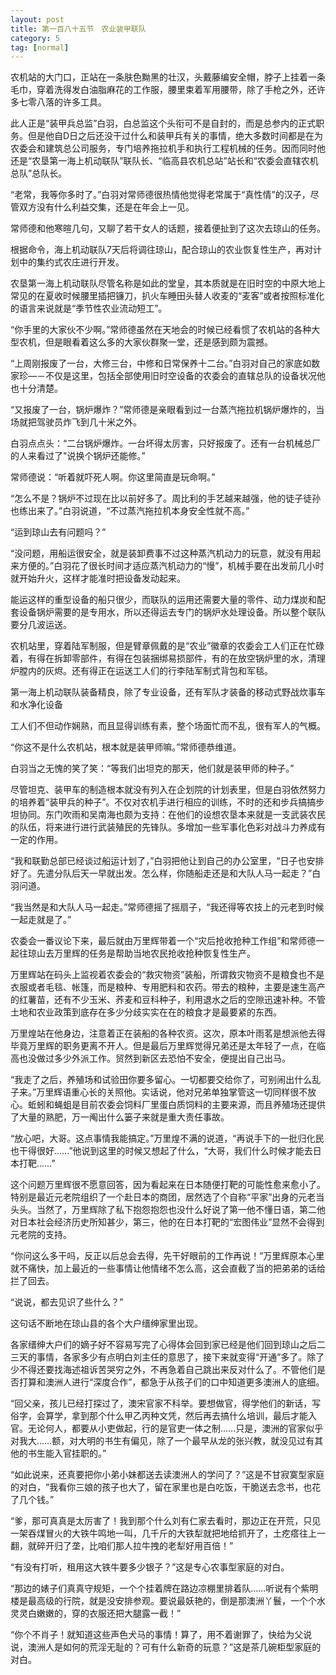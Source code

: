 ```yaml
---
layout: post
title: 第一百八十五节　农业装甲联队
category: 5
tag: [normal]
---
```


农机站的大门口，正站在一条肤色黝黑的壮汉，头戴藤编安全帽，脖子上挂着一条毛巾，穿着洗得发白油脂麻花的工作服，腰里束着军用腰带，除了手枪之外，还许多七零八落的许多工具。

此人正是“装甲兵总监”白羽，白总监这个头衔可不是自封的，而是总参内的正式职务。但是他自D日之后还没干过什么和装甲兵有关的事情，绝大多数时间都是在为农委会和建筑总公司服务，专门培养拖拉机手和执行工程机械的任务。因而同时他还是“农垦第一海上机动联队”联队长、“临高县农机总站”站长和“农委会直辖农机总队”总队长。

“老常，我等你多时了。”白羽对常师德很热情他觉得老常属于“真性情”的汉子，尽管双方没有什么利益交集，还是在年会上一见。

常师德和他寒暄几句，又聊了若干女人的话题，接着便扯到了这次去琼山的任务。

根据命令，海上机动联队7天后将调往琼山，配合琼山的农业恢复性生产，再对计划中的集约式农庄进行开发。

农垦第一海上机动联队尽管名称是如此的堂皇，其本质就是在旧时空的中原大地上常见的在夏收时候腰里插把镰刀，扒火车睡田头替人收麦的“麦客”或者按照标准化的语言来说就是“季节性农业流动短工”。

“你手里的大家伙不少啊。”常师德虽然在天地会的时候已经看惯了农机站的各种大型农机，但是眼看着这么多的大家伙群聚一堂，还是感到颇为震撼。

“上周刚报废了一台，大修三台，中修和日常保养十二台。”白羽对自己的家底如数家珍―－不仅是这里，包括全部使用旧时空设备的农委会的直辖总队的设备状况他也十分清楚。

“又报废了一台，锅炉爆炸？”常师德是亲眼看到过一台蒸汽拖拉机锅炉爆炸的，当场就把驾驶员炸飞到几十米之外。

白羽点点头：“二台锅炉爆炸。一台坏得太厉害，只好报废了。还有一台机械总厂的人来看过了"说换个锅炉还能修。”

常师德说：“听着就吓死人啊。你这里简直是玩命啊。”

“怎么不是？锅炉不过现在比以前好多了。周比利的手艺越来越强，他的徒子徒孙也练出来了。”白羽说道，“不过蒸汽拖拉机本身安全性就不高。”

“运到琼山去有问题吗？”

“没问题，用船运很安全，就是装卸费事不过这种蒸汽机动力的玩意，就没有用起来方便的。”白羽花了很长时间才适应蒸汽机动力的“慢”，机械手要在出发前几小时就开始升火，这样才能准时把设备发动起来。

能运这样的重型设备的船只很少，而联队的运用还需要大量的零件、动力煤炭和配套设备锅炉需要的是专用水，所以还得运去专门的锅炉水处理设备。所以整个联队要分几波运送。

农机站里，穿着陆军制服，但是臂章佩戴的是“农业”徽章的农委会工人们正在忙碌着，有得在拆卸零部件，有得在包装捆绑易损部件，有的在放空锅炉里的水，清理炉膛内的灰烬。还有得正在运送工人们的行李陆军制式背包和军毯。

第一海上机动联队装备精良，除了专业设备，还有军队才装备的移动式野战炊事车和水净化设备

工人们不但动作娴熟，而且显得训练有素，整个场面忙而不乱，很有军人的气概。

“你这不是什么农机站，根本就是装甲师嘛。”常师德恭维道。

白羽当之无愧的笑了笑：“等我们出坦克的那天，他们就是装甲师的种子。”

尽管坦克、装甲车的制造根本就没有列入在企划院的计划表里，但是白羽依然努力的培养着“装甲兵的种子”。不仅对农机手进行相应的训练，不时的还和步兵搞搞步坦协同。东门吹雨和吴南海也颇为支持：在他们的设想农垦本来就是一支武装农民的队伍，将来进行进行武装殖民的先锋队。多增加一些军事化色彩对战斗力养成有一定的作用。

“我和联勤总部已经谈过船运计划了，”白羽把他让到自己的办公室里，“日子也安排好了。先遣分队后天一早就出发。怎么样，你随船走还是和大队人马一起走？”白羽问道。

“我当然是和大队人马一起走。”常师德摇了摇扇子，“我还得等农技上的元老到时候一起走就是了。”

农委会一番议论下来，最后就由万里辉带着一个“灾后抢收抢种工作组”和常师德一起往琼山去万里辉的任务是帮助当地农民抢收抢种恢复性生产。

万里辉站在码头上监视着农委会的“救灾物资”装船，所谓救灾物资不是粮食也不是衣服或者毛毯、帐篷，而是粮种、专用肥料和农药。带去的粮种，主要是速生高产的红薯苗，还有不少玉米、荞麦和豆科种子，利用退水之后的空隙迅速补种。不管土地和农业政策到底存在多少分歧实实在在的粮食才是最要紧的东西。

万里煌站在他身边，注意着正在装船的各种农资。这次，原本叶雨茗是想派他去得毕竟万里辉的职务更离不开人。但是最后万里辉觉得兄弟还是太年轻了一点，在临高也没做过多少外派工作。贸然到新区去恐怕不安全，便提出自己出马。

“我走了之后，养殖场和试验田你要多留心。一切都要交给你了，可别闹出什么乱子来。”万里辉语重心长的关照他。实话说，他对兄弟单独掌管这一切同样很不放心。蚯蚓和蝇蛆是目前农委会饲料厂里蛋白质饲料的主要来源，而且养殖场还提供了大量的熟肥，万一阄出什么篓子来就是重大责任事故。

“放心吧，大哥。这点事情我能搞定。”万里煌不满的说道，“再说手下的一批归化民也干得很好……”他说到这里的时候又想起了什么，“大哥，我们什么时候才能去日本打靶……”

这个问题万里辉很不愿意回答，因为看起来在日本随便打靶的可能性愈来愈小了。特别是最近元老院组织了一个赴日本的商团，居然选了个自称“平家”出身的元老当头头。当然了，万里辉除了私下抱怨抱怨也没什么好说了第一他不懂日语，第二他对日本社会经济历史所知甚少，第三，他的在日本打靶的“宏图伟业”显然不会得到元老院的支持。

“你问这么多干吗，反正以后总会去得，先干好眼前的工作再说！”万里辉原本心里就不痛快，加上最近的一些事情让他情绪不怎么高，这会直截了当的把弟弟的话给拦了回去。

“说说，都去见识了些什么？”

这句话不断地在琼山县的各个大户缙绅家里出现。

各家缙绅大户们的嫡子好不容易写完了心得体会回到家已经是他们回到琼山之后二三天的事情，各家多少有点明白刘主任的意思了，接下来就变得“开通”多了。除了少不得还要找海述祖诉苦哭穷之外，不再急着自己跳出来反对什么了。不管他们是否打算和澳洲人进行“深度合作”，都急于从孩子们的口中知道更多澳洲人的底细。

“回父亲，孩儿已经打探过了，澳宋官家不科举。要想做官，得学他们的新话，写俗字，会算学，拿到那个什么甲乙丙种文凭，然后再去搞什么培训，最后才能入官。无论何人，都要从小吏做起，行的是官吏一体之制……只是，澳洲的官家似乎对我大……额，对大明的书生有偏见，除了一个最早从龙的张兴教，就没见过有其他的书生能入官挂职的。”

“如此说来，还真要把你小弟小妹都送去读澳洲人的学问了？”这是不甘寂寞型家庭的对白，“我看你三娘的孩子也大了，留在家里也是白吃饭，干脆送去念书，也花了几个钱。”

“爹，那可真真是太厉害了！我到那个什么刘有仁家去看时，那边正在开荒，只见一架吞煤冒火的大铁牛鸣地一叫，几千斤的大铁犁就把地给抓开了，土疙瘩往上一翻，就碎开归了垄，比咱们那人拉牛拽的老犁好用百倍！”

“有没有打听，租用这大铁牛要多少银子？”这是专心农事型家庭的对白。

“那边的婊子们真真守规矩，一个个挂着牌在路边凉棚里排着队……听说有个紫明楼是最高级的行院，就是没安排参观。要说最妖艳的，倒是那澳洲丫鬟，一个个水灵灵白嫩嫩的，穿的衣服还把大腿露一截！”

“你个不肖子！就知道这些声色犬马的事情！算了，用不着谢罪了，快给为父说说，澳洲人是如何的荒淫无耻的？可有什么新奇的玩意？”这是茶几碗柜型家庭的对白。